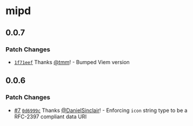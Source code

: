 # mipd

## 0.0.7

### Patch Changes

- [`1f71eef`](https://github.com/wevm/mipd/commit/1f71eef452f3c8d38b4f7485eb76fbe7475d2977) Thanks [@tmm](https://github.com/tmm)! - Bumped Viem version

## 0.0.6

### Patch Changes

- [#7](https://github.com/wevm/mipd/pull/7) [`0d6999c`](https://github.com/wevm/mipd/commit/0d6999c375f817eb67228e84faf449eb5f8e3fef) Thanks [@DanielSinclair](https://github.com/DanielSinclair)! - Enforcing `icon` string type to be a RFC-2397 compliant data URI
